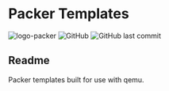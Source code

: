# Packer Templates

![logo-packer](https://img.shields.io/badge/-packer-blue?style=for-the-badge&logo=packer) ![GitHub](https://img.shields.io/github/license/jlambert229/packer-qemu-templates?style=for-the-badge) ![GitHub last commit](https://img.shields.io/github/last-commit/jlambert229/packer-qemu-templates?style=for-the-badge)

## Readme

Packer templates built for use with qemu.
